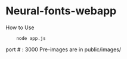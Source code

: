 # Neural-fonts-webapp

How to Use

        node app.js
  
  port # : 3000
  Pre-images are in public/images/

